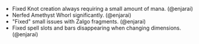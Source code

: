 - Fixed Knot creation always requiring a small amount of mana. (@enjarai)
- Nerfed Amethyst Whorl significantly. (@enjarai)
- "Fixed" small issues with Zalgo fragments. (@enjarai)
- Fixed spell slots and bars disappearing when changing dimensions. (@enjarai)
